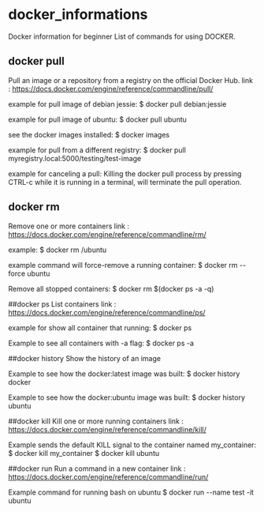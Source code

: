 # docker_informations
Docker information for beginner
List of commands for using DOCKER.

## docker pull
Pull an image or a repository from a registry on the official Docker Hub.
link : https://docs.docker.com/engine/reference/commandline/pull/

example for pull image of debian jessie:
$ docker pull debian:jessie

example for pull image of ubuntu:
$ docker pull ubuntu

see the docker images installed:
$ docker images

example for pull from a different registry:
$ docker pull myregistry.local:5000/testing/test-image

example for canceling a pull:
Killing the docker pull process by pressing CTRL-c while it is running in a terminal, will terminate the pull operation.

## docker rm
Remove one or more containers
link : https://docs.docker.com/engine/reference/commandline/rm/

example:
$ docker rm /ubuntu

example command will force-remove a running container:
$ docker rm --force ubuntu

Remove all stopped containers:
$ docker rm $(docker ps -a -q)

##docker ps
List containers
link : https://docs.docker.com/engine/reference/commandline/ps/

example for show all container that running:
$ docker ps

Example to see all containers with -a flag:
$ docker ps -a

##docker history
Show the history of an image

Example to see how the docker:latest image was built:
$ docker history docker

Example to see how the docker:ubuntu image was built:
$ docker history ubuntu

##docker kill
Kill one or more running containers
link : https://docs.docker.com/engine/reference/commandline/kill/

Example sends the default KILL signal to the container named my_container:
$ docker kill my_container
$ docker kill ubuntu

##docker run
Run a command in a new container
link : https://docs.docker.com/engine/reference/commandline/run/

Example command for running bash on ubuntu
$ docker run --name test -it ubuntu




